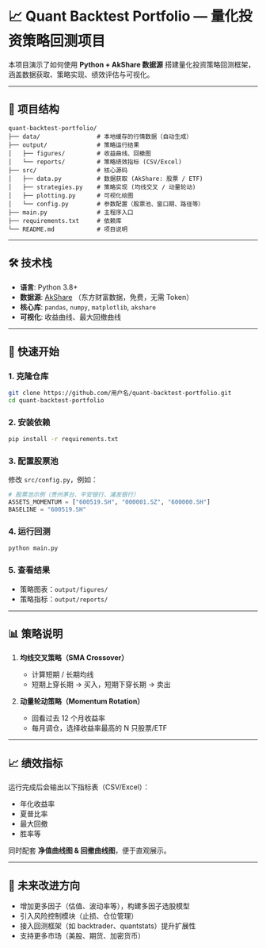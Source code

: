 # 📈 Quant Backtest Portfolio — 量化投资策略回测项目

本项目演示了如何使用 **Python + AkShare 数据源** 搭建量化投资策略回测框架，涵盖数据获取、策略实现、绩效评估与可视化。  

---

## 📂 项目结构

```
quant-backtest-portfolio/
├── data/                # 本地缓存的行情数据（自动生成）
├── output/              # 策略运行结果
│   ├── figures/         # 收益曲线、回撤图
│   └── reports/         # 策略绩效指标 (CSV/Excel)
├── src/                 # 核心源码
│   ├── data.py          # 数据获取 (AkShare: 股票 / ETF)
│   ├── strategies.py    # 策略实现 (均线交叉 / 动量轮动)
│   ├── plotting.py      # 可视化绘图
│   └── config.py        # 参数配置（股票池、窗口期、路径等）
├── main.py              # 主程序入口
├── requirements.txt     # 依赖库
└── README.md            # 项目说明
```

---

## 🛠 技术栈

- **语言**: Python 3.8+  
- **数据源**: [AkShare](https://github.com/akfamily/akshare) （东方财富数据，免费，无需 Token）  
- **核心库**: `pandas`, `numpy`, `matplotlib`, `akshare`  
- **可视化**: 收益曲线、最大回撤曲线  

---

## 🚀 快速开始

### 1. 克隆仓库
```bash
git clone https://github.com/用户名/quant-backtest-portfolio.git
cd quant-backtest-portfolio
```

### 2. 安装依赖
```bash
pip install -r requirements.txt
```

### 3. 配置股票池
修改 `src/config.py`，例如：
```python
# 股票池示例（贵州茅台、平安银行、浦发银行）
ASSETS_MOMENTUM = ["600519.SH", "000001.SZ", "600000.SH"]
BASELINE = "600519.SH"
```

### 4. 运行回测
```bash
python main.py
```

### 5. 查看结果
- 策略图表：`output/figures/`  
- 策略指标：`output/reports/`  

---

## 📊 策略说明

1. **均线交叉策略（SMA Crossover）**  
   - 计算短期 / 长期均线  
   - 短期上穿长期 → 买入，短期下穿长期 → 卖出  

2. **动量轮动策略（Momentum Rotation）**  
   - 回看过去 12 个月收益率  
   - 每月调仓，选择收益率最高的 N 只股票/ETF  

---

## 📈 绩效指标

运行完成后会输出以下指标表（CSV/Excel）：
- 年化收益率  
- 夏普比率  
- 最大回撤  
- 胜率等  

同时配套 **净值曲线图 & 回撤曲线图**，便于直观展示。

---

## 🔮 未来改进方向

- 增加更多因子（估值、波动率等），构建多因子选股模型  
- 引入风险控制模块（止损、仓位管理）  
- 接入回测框架（如 backtrader、quantstats）提升扩展性  
- 支持更多市场（美股、期货、加密货币）  
